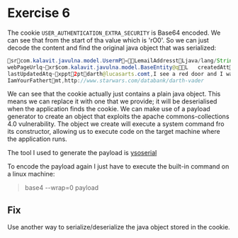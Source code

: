 # Exercise 6
The cookie `USER_AUTHENTICATION_EXTRA_SECURITY` is Base64 encoded. We can see that from the start of tha value which is 'rO0'.
So we can just decode the content and find the original java object that was serialized:
```java
srcom.kalavit.javulna.model.UsermP=LemailAddresstLjava/lang/String;Lmottoq~Lnameq~Lpasswordq~Lsexq~L
webPageUrlq~xr$com.kalavit.javulna.model.BaseEntity@qL	createdAttLjava/util/Date;Lidq~L
lastUpdatedAtq~xppt2ptdarth@lucasarts.comt,I see a red door and I want it paint it backtDarth Vadert
IamYourFathertmt,http://www.starwars.com/databank/darth-vader
```
We can see that the cookie actually just contains a plain java object. This means we can replace it with one that we provide; it will be deserialised when the application finds the cookie. We can make use of a payload generator to create an object that exploits the apache commons-collections 4.0 vulnerability. The object we create will execute a system command fro its constructor, allowing us to execute code on the target machine where the application runs.

The tool I used to generate the payload is [ysoserial](https://github.com/frohoff/ysoserial)

To encode the payload again I just have to execute the built-in command on a linux machine:
> base4 --wrap=0 payload

## Fix
Use another way to serialize/deserialize the java object stored in the cookie.